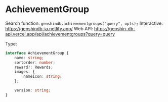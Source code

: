 # AchievementGroup

Search function: `genshindb.achievementgroups("query", opts);`
Interactive: https://genshindb-ia.netlify.app/
Web API: https://genshin-db-api.vercel.app/api/achievementgroups?query=query

Type:
```ts
interface AchievementGroup {
	name: string;
	sortorder: number;
	reward?: Rewards;
	images: {
		nameicon: string;
	};

	version: string;
}```

